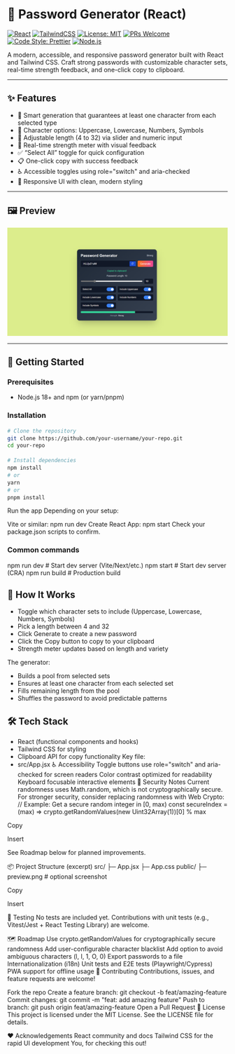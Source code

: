 # 🔐 Password Generator (React)

[![React](https://img.shields.io/badge/React-18+-61DAFB?logo=react&logoColor=white)](https://react.dev/)
[![TailwindCSS](https://img.shields.io/badge/Tailwind%20CSS-3.x-06B6D4?logo=tailwindcss&logoColor=white)](https://tailwindcss.com/)
[![License: MIT](https://img.shields.io/badge/License-MIT-2ea44f)](#-license)
[![PRs Welcome](https://img.shields.io/badge/PRs-welcome-brightgreen.svg)](#-contributing)
[![Code Style: Prettier](https://img.shields.io/badge/code_style-prettier-ff69b4.svg?logo=prettier&logoColor=white)](https://prettier.io/)
[![Node.js](https://img.shields.io/badge/Node.js-18+-339933?logo=node.js&logoColor=white)](https://nodejs.org/)

A modern, accessible, and responsive password generator built with React and Tailwind CSS. Craft strong passwords with customizable character sets, real-time strength feedback, and one-click copy to clipboard.

---

## ✨ Features

- 🎯 Smart generation that guarantees at least one character from each selected type
- 🔡 Character options: Uppercase, Lowercase, Numbers, Symbols
- 📏 Adjustable length (4 to 32) via slider and numeric input
- 🧠 Real-time strength meter with visual feedback
- ✅ “Select All” toggle for quick configuration
- 📋 One-click copy with success feedback
- ♿ Accessible toggles using role="switch" and aria-checked
- 📱 Responsive UI with clean, modern styling

---

## 🖼️ Preview

![App Preview](https://github.com/TechFlies/Password-Generator-React/blob/9c5b3d8588694aebcb8764aeb963a83a6f0d5366/Screenshot%202025-10-18%20010830_edited.png)

---

## 🚀 Getting Started

### Prerequisites
- Node.js 18+ and npm (or yarn/pnpm)

### Installation

```bash
# Clone the repository
git clone https://github.com/your-username/your-repo.git
cd your-repo

# Install dependencies
npm install
# or
yarn
# or
pnpm install
```

Run the app
Depending on your setup:

Vite or similar: npm run dev
Create React App: npm start
Check your package.json scripts to confirm.

### Common commands
npm run dev   # Start dev server (Vite/Next/etc.)
npm start     # Start dev server (CRA)
npm run build # Production build


## 🧩 How It Works

- Toggle which character sets to include (Uppercase, Lowercase, Numbers, Symbols)
- Pick a length between 4 and 32
- Click Generate to create a new password
- Click the Copy button to copy to your clipboard
- Strength meter updates based on length and variety

The generator:

- Builds a pool from selected sets
- Ensures at least one character from each selected set
- Fills remaining length from the pool
- Shuffles the password to avoid predictable patterns
  
## 🛠️ Tech Stack
- React (functional components and hooks)
- Tailwind CSS for styling
- Clipboard API for copy functionality
Key file:
- src/App.jsx
♿ Accessibility
Toggle buttons use role="switch" and aria-checked for screen readers
Color contrast optimized for readability
Keyboard focusable interactive elements
🔐 Security Notes
Current randomness uses Math.random, which is not cryptographically secure.
For stronger security, consider replacing randomness with Web Crypto:
// Example: Get a secure random integer in [0, max)
const secureIndex = (max) => crypto.getRandomValues(new Uint32Array(1))[0] % max

Copy

Insert

See Roadmap below for planned improvements.

📦 Project Structure (excerpt)
src/
├─ App.jsx
├─ App.css
public/
├─ preview.png   # optional screenshot

Copy

Insert

🧪 Testing
No tests are included yet. Contributions with unit tests (e.g., Vitest/Jest + React Testing Library) are welcome.

🗺️ Roadmap
Use crypto.getRandomValues for cryptographically secure randomness
Add user-configurable character blacklist
Add option to avoid ambiguous characters (l, I, 1, O, 0)
Export passwords to a file
Internationalization (i18n)
Unit tests and E2E tests (Playwright/Cypress)
PWA support for offline usage
🤝 Contributing
Contributions, issues, and feature requests are welcome!

Fork the repo
Create a feature branch: git checkout -b feat/amazing-feature
Commit changes: git commit -m "feat: add amazing feature"
Push to branch: git push origin feat/amazing-feature
Open a Pull Request
📄 License
This project is licensed under the MIT License. See the LICENSE file for details.

❤️ Acknowledgements
React community and docs
Tailwind CSS for the rapid UI development
You, for checking this out!

